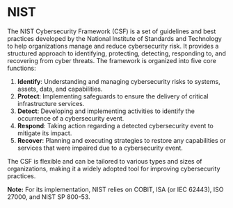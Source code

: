 # NIST

The NIST Cybersecurity Framework (CSF) is a set of guidelines and best practices developed by the National Institute of Standards and Technology to help organizations manage and reduce cybersecurity risk. It provides a structured approach to identifying, protecting, detecting, responding to, and recovering from cyber threats. The framework is organized into five core functions:

1. **Identify**: Understanding and managing cybersecurity risks to systems, assets, data, and capabilities.
2. **Protect**: Implementing safeguards to ensure the delivery of critical infrastructure services.
3. **Detect**: Developing and implementing activities to identify the occurrence of a cybersecurity event.
4. **Respond**: Taking action regarding a detected cybersecurity event to mitigate its impact.
5. **Recover**: Planning and executing strategies to restore any capabilities or services that were impaired due to a cybersecurity event.

The CSF is flexible and can be tailored to various types and sizes of organizations, making it a widely adopted tool for improving cybersecurity practices.

**Note:** For its implementation, NIST relies on COBIT, ISA (or IEC 62443), ISO 27000, and NIST SP 800-53.
